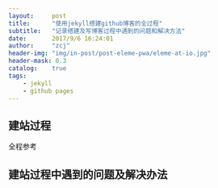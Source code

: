 ```yaml
---
layout:     post
title:      "使用jekyll搭建github博客的全过程"
subtitle:   "记录搭建及写博客过程中遇到的问题和解决方法"
date:       2017/9/6 16:24:01 
author:     "zcj"
header-img: "img/in-post/post-eleme-pwa/eleme-at-io.jpg"
header-mask: 0.3
catalog:    true
tags:
    - jekyll
    - github pages
---
```


## 建站过程

全程参考

## 建站过程中遇到的问题及解决办法

